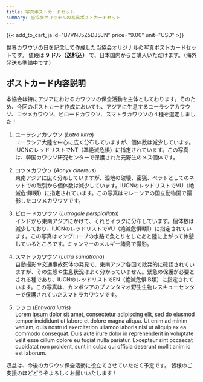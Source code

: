 ```yaml
---
title: 写真ポストカードセット
summary: 当協会オリジナルの写真ポストカードセット
---
```

{{< add_to_cart_ja id="B7VNJ5Z5DJSJN" price="9.00" unit="USD" >}}

世界カワウソの日を記念して作成した当協会オリジナルの写真ポストカードセットです。
値段は **9 ドル（送料込）** で、日本国内からご購入いただけます。（海外発送も準備中です）

## ポストカード内容説明
本協会は特にアジアにおけるカワウソの保全活動を主体としております。そのため、今回のポストカード作成においても、アジアに生息するユーラシアカワウソ、コツメカワウソ、ビロードカワウソ、スマトラカワウソの４種を選定しました！

1. ユーラシアカワウソ (*Lutra lutra*)  
ユーラシア大陸を中心に広く分布していますが、個体数は減少しています。IUCNのレッドリストでNT（準絶滅危惧）に指定されています。この写真は、韓国カワウソ研究センターで保護された元野生のメス個体です。

2. コツメカワウソ (*Aonyx cinereus*)  
東南アジアに広く分布していますが、湿地の破壊、密猟、ペットとしてのネットでの取引から個体数は減少しています。IUCNのレッドリストでVU（絶滅危惧II類）に指定されています。この写真はマレーシアの国立動物園で撮影したコツメカワウソです。

3. ビロードカワウソ (*Lutrogale perspicillata*)  
インドから東南アジアにかけて、それとイラクに分布しています。個体数は減少しており、IUCNのレッドリストでVU（絶滅危惧II類）に指定されています。この写真はマングローブの水路で魚とりをしたあと陸に上がって休憩しているところです。ミャンマーのメルギー諸島で撮影。

4. スマトラカワウソ (*Lutra sumatrana*)  
自動撮影や交通事故死体の発見で、東南アジア各国で散発的に確認されていますが、その生態や生息状況はよく分かっていません。緊急の保護が必要とされる種であり、IUCNのレッドリストでEN（絶滅危惧IB類）に指定されています。この写真は、カンボジアのプノンタマオ野生生物レスキューセンターで保護されていたスマトラカワウソです。

5. ラッコ (*Enhydra lutris*)  
Lorem ipsum dolor sit amet, consectetur adipiscing elit, sed do eiusmod tempor incididunt ut labore et dolore magna aliqua. Ut enim ad minim veniam, quis nostrud exercitation ullamco laboris nisi ut aliquip ex ea commodo consequat. Duis aute irure dolor in reprehenderit in voluptate velit esse cillum dolore eu fugiat nulla pariatur. Excepteur sint occaecat cupidatat non proident, sunt in culpa qui officia deserunt mollit anim id est laborum.


収益は、今後のカワウソ保全活動に役立てさせていただく予定です。
皆様のご支援のほどどうぞよろしくお願いいたします！
